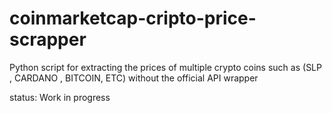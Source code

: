 # coinmarketcap-cripto-price-scrapper

Python script for extracting the prices of multiple crypto coins such as (SLP , CARDANO , BITCOIN, ETC) without the official API wrapper

status: Work in progress
